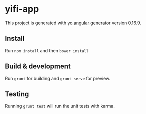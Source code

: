 # yifi-app

This project is generated with [yo angular generator](https://github.com/yeoman/generator-angular)
version 0.16.9.

## Install 
Run `npm install` and then `bower install`

## Build & development

Run `grunt` for building and `grunt serve` for preview.

## Testing

Running `grunt test` will run the unit tests with karma.
